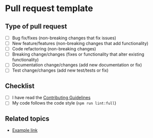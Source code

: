 # Pull request template

## Type of pull request

- [ ] Bug fix/fixes (non-breaking changes that fix issues)
- [ ] New feature/features (non-breaking changes that add functionality)
- [ ] Code refactoring (non-breaking changes)
- [ ] Breaking change/changes (fixes or functionality that alter existing functionality)
- [ ] Documentation change/changes (add new documentation or fix)
- [ ] Test change/changes (add new test/tests or fix)

## Checklist

- [ ] I have read the [Contributing Guidelines](https://github.com/krudi/astro-template/blob/main/CONTRIBUTING.md)
- [ ] My code follows the code style (`npm run lint:full`)

## Related topics

- [Example link](https://example.com)
